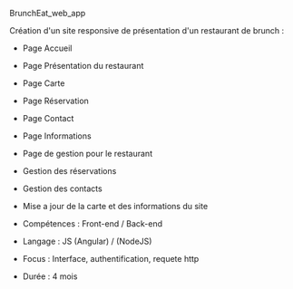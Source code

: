 BrunchEat_web_app

Création d'un site responsive de présentation d'un restaurant de brunch :
- Page Accueil
- Page Présentation du restaurant
- Page Carte
- Page Réservation
- Page Contact
- Page Informations
- Page de gestion pour le restaurant
- Gestion des réservations
- Gestion des contacts
- Mise a jour de la carte et des informations du site

- Compétences : Front-end / Back-end
- Langage : JS (Angular) / (NodeJS)
- Focus : Interface, authentification, requete http
- Durée : 4 mois


